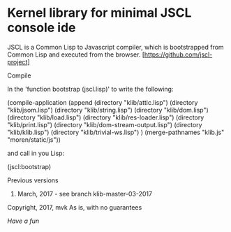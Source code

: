 # Kernel library for minimal JSCL console ide

JSCL is a Common Lisp to Javascript compiler, which is bootstrapped
from Common Lisp and executed from the browser.
[https://github.com/jscl-project]


Compile

In the 'function bootstrap (jscl.lisp)' to write the following:

(compile-application (append (directory "klib/attic.lisp")
                             (directory "klib/jsom.lisp")
                             (directory "klib/string.lisp")
                             (directory "klib/dom.lisp")
                             (directory "klib/load.lisp")
                             (directory "klib/res-loader.lisp")
                             (directory "klib/print.lisp")
                             (directory "klib/dom-stream-output.lisp")
                             (directory "klib/klib.lisp")
                             (directory "klib/trivial-ws.lisp") )
                     (merge-pathnames "klib.js" "moren/static/js"))

and call in you Lisp:

(jscl:bootstrap)


Previous versions

1. March, 2017 - see branch klib-master-03-2017


Copyright, 2017, mvk
As is, with no guarantees

*Have a fun*
